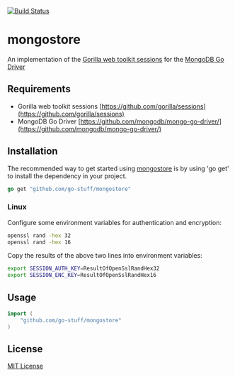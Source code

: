 [![Build Status](https://travis-ci.com/go-stuff/mongostore.svg?branch=master)](https://travis-ci.com/go-stuff/mongostore)

# mongostore

An implementation of the [Gorilla web toolkit sessions](https://github.com/gorilla/sessions) for the [MongoDB Go Driver](https://github.com/mongodb/mongo-go-driver)

## Requirements

- Gorilla web toolkit sessions [https://github.com/gorilla/sessions](https://github.com/gorilla/sessions)
- MongoDB Go Driver [https://github.com/mongodb/mongo-go-driver/](https://github.com/mongodb/mongo-go-driver/)

## Installation

The recommended way to get started using [mongostore](https://github.com/go-stuff/mongostore) is by using 'go get' to install the dependency in your project.

```go
go get "github.com/go-stuff/mongostore"
```

### Linux

Configure some environment variables for authentication and encryption:

```bash
openssl rand -hex 32
openssl rand -hex 16
```

Copy the results of the above two lines into environment variables:

```bash
export SESSION_AUTH_KEY=ResultOfOpenSslRandHex32
export SESSION_ENC_KEY=ResultOfOpenSslRandHex16
```

## Usage

```go
import (
    "github.com/go-stuff/mongostore"
)
```

## License

[MIT License](LICENSE)